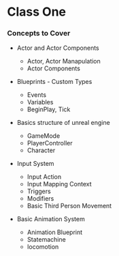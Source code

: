 # Class One
### Concepts to Cover
* Actor and Actor Components
    - Actor, Actor Manapulation
    - Actor Components

* Blueprints - Custom Types
    - Events
    - Variables
    - BeginPlay, Tick

* Basics structure of unreal engine
    - GameMode
    - PlayerController
    - Character

* Input System
    - Input Action
    - Input Mapping Context
    - Triggers
    - Modifiers
    - Basic Third Person Movement

* Basic Animation System
    - Animation Blueprint
    - Statemachine 
    - locomotion
   